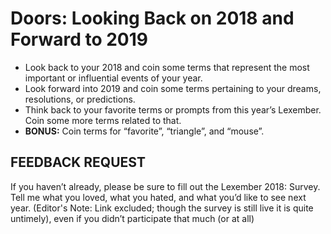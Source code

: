 # Doors: Looking Back on 2018 and Forward to 2019

+ Look back to your 2018 and coin some terms that represent the most important or influential events of your year.
+ Look forward into 2019 and coin some terms pertaining to your dreams, resolutions, or predictions.
+ Think back to your favorite terms or prompts from this year’s Lexember. Coin some more terms related to that.
+ **BONUS:** Coin terms for “favorite”, “triangle”, and “mouse”.

## FEEDBACK REQUEST

If you haven’t already, please be sure to fill out the Lexember 2018: Survey. Tell me what you loved, what you hated, and what you’d like to see next year. (Editor's Note: Link excluded; though the survey is still live it is quite untimely), even if you didn’t participate that much (or at all)
